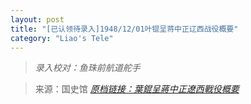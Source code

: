 ```yaml
---
layout: post
title: "[已认领待录入]1948/12/01叶锟呈蒋中正辽西战役概要"
category: "Liao's Tele"
---
```


> *录入校对：鱼珠前航道舵手*

> 来源：国史馆 [*原档链接：葉錕呈蔣中正遼西戰役概要*](https://ahonline.drnh.gov.tw/index.php?act=Display/image/5894468=jdbi6l#f9F)